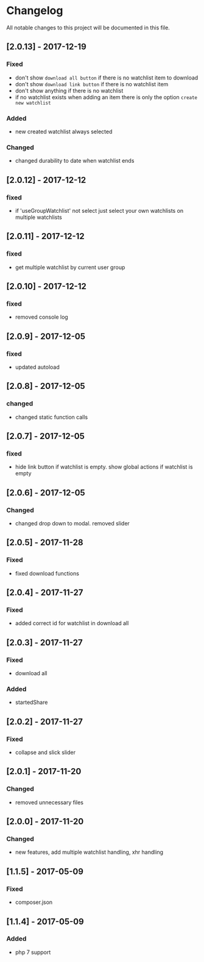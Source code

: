 # Changelog
All notable changes to this project will be documented in this file.

## [2.0.13] - 2017-12-19

### Fixed
- don't show `download all button` if there is no watchlist item to download
- don't show `download link button` if there is no watchlist item
- don't show anything if there is no watchlist
- if no watchlist exists when adding an item there is only the option `create new watchlist`

### Added
- new created watchlist always selected

### Changed
- changed durability to date when watchlist ends

## [2.0.12] - 2017-12-12

### fixed
- if 'useGroupWatchlist' not select just select your own watchlists on multiple watchlists

## [2.0.11] - 2017-12-12

### fixed
- get multiple watchlist by current user group

## [2.0.10] - 2017-12-12

### fixed
- removed console log

## [2.0.9] - 2017-12-05

### fixed
- updated autoload 

## [2.0.8] - 2017-12-05

### changed
- changed static function calls

## [2.0.7] - 2017-12-05

### fixed
- hide link button if watchlist is empty. show global actions if watchlist is empty

## [2.0.6] - 2017-12-05

### Changed
- changed drop down to modal. removed slider

## [2.0.5] - 2017-11-28

### Fixed
- fixed download functions 

## [2.0.4] - 2017-11-27

### Fixed
- added correct id for watchlist in download all 

## [2.0.3] - 2017-11-27

### Fixed
- download all

### Added
- startedShare

## [2.0.2] - 2017-11-27

### Fixed
- collapse and slick slider

## [2.0.1] - 2017-11-20

### Changed
- removed unnecessary files

## [2.0.0] - 2017-11-20

### Changed
- new features, add multiple watchlist handling, xhr handling

## [1.1.5] - 2017-05-09

### Fixed
- composer.json

## [1.1.4] - 2017-05-09

### Added
- php 7 support
